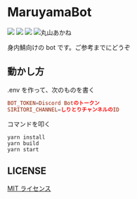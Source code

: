 # MaruyamaBot

![](https://img.shields.io/github/issues/xeltica/maruyamabot?style=flat-square) ![](https://img.shields.io/github/issues-pr/xeltica/maruyamabot?style=flat-square) ![](https://img.shields.io/github/license/xeltica/maruyamabot?style=flat-square) ![丸山あかね](https://img.shields.io/badge/%E4%B8%B8%E5%B1%B1-%E3%81%82%E3%81%8B%E3%81%AD-blueviolet?style=flat-square)

身内鯖向けの bot です。ご参考までにどうぞ

## 動かし方

.env を作って、次のものを書く

```conf
BOT_TOKEN=Discord Botのトークン
SIRITORI_CHANNEL=しりとりチャンネルのID
```

コマンドを叩く

```
yarn install
yarn build
yarn start
```

## LICENSE

[MIT ライセンス](LICENSE)